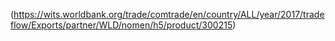(https://wits.worldbank.org/trade/comtrade/en/country/ALL/year/2017/tradeflow/Exports/partner/WLD/nomen/h5/product/300215)